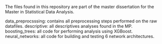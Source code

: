 #

The files found in this repository are part of the master dissertation for the Master in Statistical Data Analysis.

data_preprocsssing: contains all preprocessing steps performed on the raw datafiles.
descriptive: all descriptives analyses found in the MP.
boosting_trees: all code for performing analysis using XGBoost.
neural_networks: all code for building and testing 6 network architectures.



